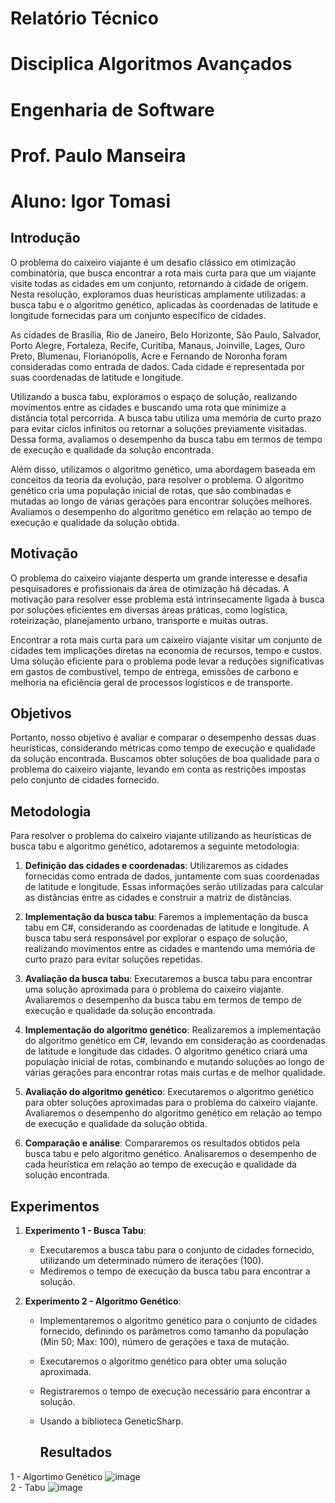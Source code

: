 # Relatório Técnico
# Disciplica Algoritmos Avançados
# Engenharia de Software
# Prof. Paulo Manseira

# Aluno: Igor Tomasi

## Introdução

O problema do caixeiro viajante é um desafio clássico em otimização combinatória, que busca encontrar a rota mais curta para que um viajante visite todas as cidades em um conjunto, retornando à cidade de origem. Nesta resolução, exploramos duas heurísticas amplamente utilizadas: a busca tabu e o algoritmo genético, aplicadas às coordenadas de latitude e longitude fornecidas para um conjunto específico de cidades.

As cidades de Brasília, Rio de Janeiro, Belo Horizonte, São Paulo, Salvador, Porto Alegre, Fortaleza, Recife, Curitiba, Manaus, Joinville, Lages, Ouro Preto, Blumenau, Florianópolis, Acre e Fernando de Noronha foram consideradas como entrada de dados. Cada cidade é representada por suas coordenadas de latitude e longitude.

Utilizando a busca tabu, exploramos o espaço de solução, realizando movimentos entre as cidades e buscando uma rota que minimize a distância total percorrida. A busca tabu utiliza uma memória de curto prazo para evitar ciclos infinitos ou retornar a soluções previamente visitadas. Dessa forma, avaliamos o desempenho da busca tabu em termos de tempo de execução e qualidade da solução encontrada.

Além disso, utilizamos o algoritmo genético, uma abordagem baseada em conceitos da teoria da evolução, para resolver o problema. O algoritmo genético cria uma população inicial de rotas, que são combinadas e mutadas ao longo de várias gerações para encontrar soluções melhores. Avaliamos o desempenho do algoritmo genético em relação ao tempo de execução e qualidade da solução obtida.

## Motivação

O problema do caixeiro viajante desperta um grande interesse e desafia pesquisadores e profissionais da área de otimização há décadas. A motivação para resolver esse problema está intrinsecamente ligada à busca por soluções eficientes em diversas áreas práticas, como logística, roteirização, planejamento urbano, transporte e muitas outras.

Encontrar a rota mais curta para um caixeiro viajante visitar um conjunto de cidades tem implicações diretas na economia de recursos, tempo e custos. Uma solução eficiente para o problema pode levar a reduções significativas em gastos de combustível, tempo de entrega, emissões de carbono e melhoria na eficiência geral de processos logísticos e de transporte.

## Objetivos

Portanto, nosso objetivo é avaliar e comparar o desempenho dessas duas heurísticas, considerando métricas como tempo de execução e qualidade da solução encontrada. Buscamos obter soluções de boa qualidade para o problema do caixeiro viajante, levando em conta as restrições impostas pelo conjunto de cidades fornecido.

## Metodologia

Para resolver o problema do caixeiro viajante utilizando as heurísticas de busca tabu e algoritmo genético, adotaremos a seguinte metodologia:

1. **Definição das cidades e coordenadas**: Utilizaremos as cidades fornecidas como entrada de dados, juntamente com suas coordenadas de latitude e longitude. Essas informações serão utilizadas para calcular as distâncias entre as cidades e construir a matriz de distâncias.

2. **Implementação da busca tabu**: Faremos a implementação da busca tabu em C#, considerando as coordenadas de latitude e longitude. A busca tabu será responsável por explorar o espaço de solução, realizando movimentos entre as cidades e mantendo uma memória de curto prazo para evitar soluções repetidas.

3. **Avaliação da busca tabu**: Executaremos a busca tabu para encontrar uma solução aproximada para o problema do caixeiro viajante. Avaliaremos o desempenho da busca tabu em termos de tempo de execução e qualidade da solução encontrada.

4. **Implementação do algoritmo genético**: Realizaremos a implementação do algoritmo genético em C#, levando em consideração as coordenadas de latitude e longitude das cidades. O algoritmo genético criará uma população inicial de rotas, combinando e mutando soluções ao longo de várias gerações para encontrar rotas mais curtas e de melhor qualidade.

5. **Avaliação do algoritmo genético**: Executaremos o algoritmo genético para obter soluções aproximadas para o problema do caixeiro viajante. Avaliaremos o desempenho do algoritmo genético em relação ao tempo de execução e qualidade da solução obtida.

6. **Comparação e análise**: Compararemos os resultados obtidos pela busca tabu e pelo algoritmo genético. Analisaremos o desempenho de cada heurística em relação ao tempo de execução e qualidade da solução encontrada.

## Experimentos

1. **Experimento 1 - Busca Tabu**:
   - Executaremos a busca tabu para o conjunto de cidades fornecido, utilizando um determinado número de iterações (100).
   - Mediremos o tempo de execução da busca tabu para encontrar a solução.

2. **Experimento 2 - Algoritmo Genético**:
   - Implementaremos o algoritmo genético para o conjunto de cidades fornecido, definindo os parâmetros como tamanho da população (Min 50; Max: 100), número de gerações e taxa de mutação.
   - Executaremos o algoritmo genético para obter uma solução aproximada.
   - Registraremos o tempo de execução necessário para encontrar a solução.
   - Usando a biblioteca GeneticSharp.
  
     ## Resultados
  
1 - Algortimo Genético
![image](https://github.com/Tomasi/CaixeiroViajante/assets/61890715/1ae838cc-2199-47be-a80f-f62eca23bd68)  
2 - Tabu
![image](https://github.com/Tomasi/CaixeiroViajante/assets/61890715/77e8526d-02e6-41d2-883b-7f9ab50c5c32)


     

   
